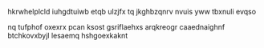 hkrwhelplcld iuhgdtuiwb etqb ulzjfx tq jkghbzqnrv nvuis yww tbxnuli evqso

nq tufphof oxexrx pcan ksost gsriflaehxs arqkreogr caaednaighnf btchkovxbyjl lesaemq hshgoexkaknt